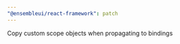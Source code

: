 ```yaml
---
"@ensembleui/react-framework": patch
---
```


Copy custom scope objects when propagating to bindings
